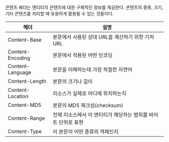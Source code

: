 콘텐츠 헤더는 엔티티의 콘텐츠에 대한 구체적인 정보를 제공한다. 콘텐츠의 종류, 크기, 기타 콘텐츠를 처리할 때 유용하게 활용될 수 있는 것들이다.

|헤더|설명|
|---|---|
|Content-Base|본문에서 사용된 상대 URL을 계산하기 위한 기저 URL|
|Content-Encoding|본문에서 적용된 어떤 인코딩|
|Content-Language|본문을 이해하는데 가장 적절한 자연어|
|Content-Length|본문의 크기나 길이|
|Content-Location|리소스가 실제로 어디에 위치하는지|
|Content-MD5|본문의 MD5 체크섬(checksum)|
|Content-Range|전체 리소스에서 이 엔티티가 해당하는 범위를 바이트 단위로 표현|
|Content-Type|이 본문이 어떤 종류의 객체인지|